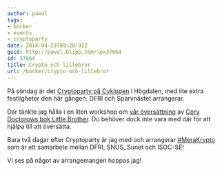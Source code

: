 ```yaml
---
author: pawal
tags:
- böcker
- events
- cryptoparty
date: 2014-04-23T09:28:32Z
guid: http://pawal.blipp.com/?p=37664
id: 37664
title: Crypto och lillebror
url: /bocker/crypto-och-lillebror
---
```


På söndag är det <a
href="https://www.dfri.se/kryptofest-27-april-pa-cyklopen-kom-och-lar-dig-kryptera-med-oss-cryptoparty-stockholm/">Cryptoparty
på Cyklopen</a> i Högdalen, med lite extra festligheter den här
gången. DFRI och Sparvnästet arrangerar.

Där tänkte jag hålla i en liten workshop om <a
href="https://www.dfri.se/hjalp-till-att-oversatta-little-brother/">vår
översättning</a> av <a
href="http://craphound.com/littlebrother/download/">Cory Doctorows bok
Little Brother</a>. Du behöver dock inte vara med där för att hjälpa
till att översätta.

Bara två dagar efter Cryptoparty är jag med och arrangerar <a
href="https://www.dfri.se/merakrypto-mote-no-1-den-29-april/">#MeraKrypto</a>
som är ett samarbete mellan DFRI, SNUS, Sunet och ISOC-SE!

Vi ses på något av arrangemangen hoppas jag!
